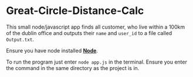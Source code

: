 # Great-Circle-Distance-Calc

This small node/javascript app finds all customer, who live within a 100km of the dublin office and
outputs their ```name``` and ```user_id``` to a file called ```Output.txt```.

Ensure you have node installed [**Node**](https://nodejs.org/en/download/).

To run the program just enter ```node app.js``` in the terminal. Ensure you enter the command in the same directory
as the project is in.
